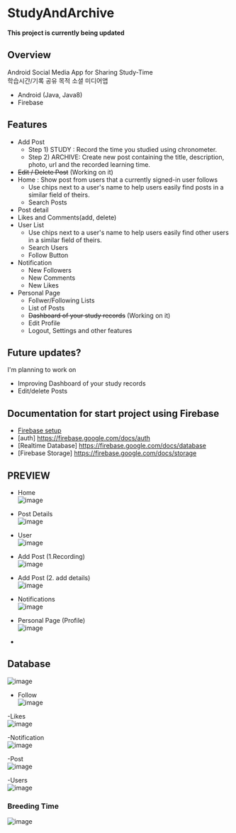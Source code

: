 # StudyAndArchive
**This project is currently being updated**
## Overview
Android Social Media App for Sharing Study-Time <br>
학습시간/기록 공유 목적 소셜 미디어앱
- Android (Java, Java8)
- Firebase

## Features
- Add Post <br>
  + Step 1) STUDY : Record the time you studied using chronometer. <br>
  + Step 2) ARCHIVE: Create new post containing the title, description, photo, url and the recorded learning time.<br>
- ~~Edit / Delete Post~~  (Working on it)
- Home : Show post from users that a currently signed-in user follows
  + Use chips next to a user's name to help users easily find posts in a similar field of theirs.
  + Search Posts
- Post detail
- Likes and Comments(add, delete)
- User List <br>
  + Use chips next to a user's name to help users easily find other users in a similar field of theirs.
  + Search Users
  + Follow Button
- Notification
  + New Followers
  + New Comments
  + New Likes
- Personal Page
  + Follwer/Following Lists
  + List of Posts
  + ~~Dashboard of your study records~~ (Working on it)
  + Edit Profile
  + Logout, Settings and other features
  
 ## Future updates? <br>
 I'm planning to work on 
 - Improving Dashboard of your study records
 - Edit/delete Posts

## Documentation for start project using Firebase
* [Firebase setup](https://firebase.google.com/docs/android/setup)
* [auth] https://firebase.google.com/docs/auth
* [Realtime Database] https://firebase.google.com/docs/database
* [Firebase Storage] https://firebase.google.com/docs/storage

## PREVIEW
- Home <br>
![image](https://user-images.githubusercontent.com/63157395/99914390-835d0380-2d40-11eb-8aeb-ac0ada6d8a10.png)<br>

- Post Details<br>
![image](https://user-images.githubusercontent.com/63157395/99914584-adfb8c00-2d41-11eb-8f53-4e1d6b38b615.png) <br>


- User <br>
![image](https://user-images.githubusercontent.com/63157395/99914458-ddf65f80-2d40-11eb-8706-cd6ddf33d7f2.png)<br>

- Add Post (1.Recording)<br>
![image](https://user-images.githubusercontent.com/63157395/99914470-f23a5c80-2d40-11eb-95c1-7d44db9c564d.png)<br>

- Add Post (2. add details)<br>
![image](https://user-images.githubusercontent.com/63157395/99914502-30d01700-2d41-11eb-94ae-642ef59cae11.png)<br>

- Notifications<br>
![image](https://user-images.githubusercontent.com/63157395/99914519-4b09f500-2d41-11eb-96ea-72b82a26fdd2.png)<br>

- Personal Page (Profile)<br>
![image](https://user-images.githubusercontent.com/63157395/99914526-55c48a00-2d41-11eb-99a8-1d389e9fc4e3.png)<br>


- 


## Database
![image](https://user-images.githubusercontent.com/63157395/99914223-42182400-2d3f-11eb-8fb2-0bb08661a1db.png)<br>

- Follow<br>
![image](https://user-images.githubusercontent.com/63157395/99914239-55c38a80-2d3f-11eb-807d-690d628aeec0.png)<br>

-Likes<br>
![image](https://user-images.githubusercontent.com/63157395/99914249-61af4c80-2d3f-11eb-8b3e-c220b95ac485.png)<br>

-Notification<br>
![image](https://user-images.githubusercontent.com/63157395/99914265-77247680-2d3f-11eb-855a-984b6ed035ce.png)<br>

-Post<br>
![image](https://user-images.githubusercontent.com/63157395/99914278-90c5be00-2d3f-11eb-9e4b-7e98a9e666a9.png)<br>

-Users<br>
![image](https://user-images.githubusercontent.com/63157395/99914283-a2a76100-2d3f-11eb-995a-9b33f7d2d408.png)<br>






### Breeding Time 
![image](https://user-images.githubusercontent.com/63157395/100223488-e6c47c80-2f5e-11eb-95f6-85e125dfde76.png)



